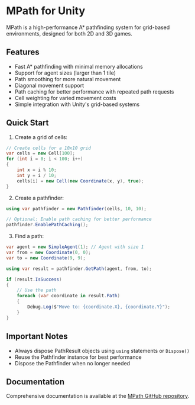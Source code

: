# MPath for Unity

MPath is a high-performance A* pathfinding system for grid-based environments, designed for both 2D and 3D games.

## Features

- Fast A* pathfinding with minimal memory allocations
- Support for agent sizes (larger than 1 tile)
- Path smoothing for more natural movement
- Diagonal movement support
- Path caching for better performance with repeated path requests
- Cell weighting for varied movement costs
- Simple integration with Unity's grid-based systems

## Quick Start

1. Create a grid of cells:

```csharp
// Create cells for a 10x10 grid
var cells = new Cell[100];
for (int i = 0; i < 100; i++)
{
    int x = i % 10;
    int y = i / 10;
    cells[i] = new Cell(new Coordinate(x, y), true);
}
```

2. Create a pathfinder:

```csharp
using var pathfinder = new Pathfinder(cells, 10, 10);

// Optional: Enable path caching for better performance
pathfinder.EnablePathCaching();
```

3. Find a path:

```csharp
var agent = new SimpleAgent(1); // Agent with size 1
var from = new Coordinate(0, 0);
var to = new Coordinate(9, 9);

using var result = pathfinder.GetPath(agent, from, to);

if (result.IsSuccess)
{
    // Use the path
    foreach (var coordinate in result.Path)
    {
        Debug.Log($"Move to: {coordinate.X}, {coordinate.Y}");
    }
}
```

## Important Notes

- Always dispose PathResult objects using `using` statements or `Dispose()`
- Reuse the Pathfinder instance for best performance
- Dispose the Pathfinder when no longer needed

## Documentation

Comprehensive documentation is available at the [MPath GitHub repository](https://github.com/migus88/MPath). 
